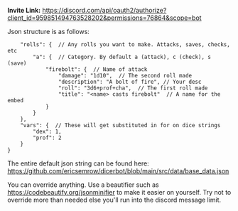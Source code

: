 **Invite Link:** https://discord.com/api/oauth2/authorize?client_id=959851494763528202&permissions=76864&scope=bot


Json structure is as follows:
```{
    "rolls": {  // Any rolls you want to make. Attacks, saves, checks, etc
        "a": {  // Category. By default a (attack), c (check), s (save)
            "firebolt": {  // Name of attack
                "damage": "1d10",  // The second roll made
                "description": "A bolt of fire", // Your desc
                "roll": "3d6+prof+cha",  // The first roll made
                "title": "<name> casts firebolt"  // A name for the embed
            }
        }
    },
    "vars": {  // These will get substituted in for on dice strings
        "dex": 1,
        "prof": 2
    }
}
```

The entire default json string can be found here:
https://github.com/ericsemrow/dicerbot/blob/main/src/data/base_data.json

You can override anything. Use a beautifier such as https://codebeautify.org/jsonminifier to make it easier on yourself. Try not to override more than needed else you'll run into the discord message limit.

